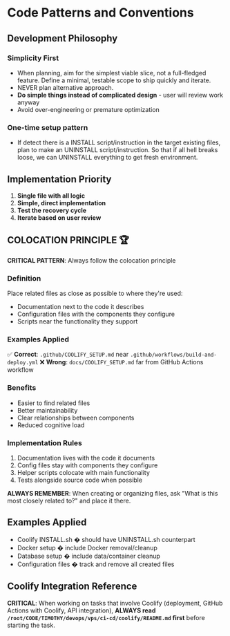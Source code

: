 # Code Patterns and Conventions

## Development Philosophy

### Simplicity First
- When planning, aim for the simplest viable slice, not a full-fledged feature. Define a minimal, testable scope to ship quickly and iterate.
- NEVER plan alternative approach.
- **Do simple things instead of complicated design** - user will review work anyway
- Avoid over-engineering or premature optimization

### One-time setup pattern
- If detect there is a INSTALL script/instruction in the target existing files, plan to make an UNINSTALL script/instruction. So that if all hell breaks loose, we can UNINSTALL everything to get fresh environment.

## Implementation Priority
1. **Single file with all logic**
2. **Simple, direct implementation**
3. **Test the recovery cycle**
4. **Iterate based on user review**

## **COLOCATION PRINCIPLE** 🏆

**CRITICAL PATTERN**: Always follow the colocation principle

### Definition
Place related files as close as possible to where they're used:
- Documentation next to the code it describes
- Configuration files with the components they configure
- Scripts near the functionality they support

### Examples Applied
✅ **Correct**: `.github/COOLIFY_SETUP.md` near `.github/workflows/build-and-deploy.yml`
❌ **Wrong**: `docs/COOLIFY_SETUP.md` far from GitHub Actions workflow

### Benefits
- Easier to find related files
- Better maintainability
- Clear relationships between components
- Reduced cognitive load

### Implementation Rules
1. Documentation lives with the code it documents
2. Config files stay with components they configure
3. Helper scripts colocate with main functionality
4. Tests alongside source code when possible

**ALWAYS REMEMBER**: When creating or organizing files, ask "What is this most closely related to?" and place it there.

## Examples Applied
- Coolify INSTALL.sh � should have UNINSTALL.sh counterpart
- Docker setup � include Docker removal/cleanup
- Database setup � include data/container cleanup
- Configuration files � track and remove all created files

## Coolify Integration Reference

**CRITICAL**: When working on tasks that involve Coolify (deployment, GitHub Actions with Coolify, API integration), 
**ALWAYS read `/root/CODE/TIMOTHY/devops/vps/ci-cd/coolify/README.md` first** before starting the task.

